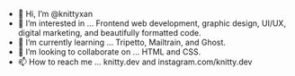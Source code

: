 - 👋 Hi, I’m @knittyxan
- 👀 I’m interested in ... Frontend web development, graphic design, UI/UX, digital marketing, and beautifully formatted code.
- 🌱 I’m currently learning ... Tripetto, Mailtrain, and Ghost.
- 💞️ I’m looking to collaborate on ... HTML and CSS.
- 📫 How to reach me ... knitty.dev and instagram.com/knitty.dev

<!---
knittyxan/knittyxan is a ✨ special ✨ repository because its `README.md` (this file) appears on your GitHub profile.
You can click the Preview link to take a look at your changes.
--->
